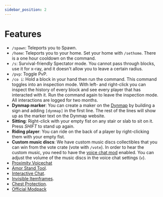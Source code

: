 ```yaml
---
sidebar_position: 2
---
```


# Features

- `/spawn`: Teleports you to Spawn.
- `/home`: Teleports you to your home. Set your home with `/sethome`. There is a one hour cooldown on the command.
- `/s`: Survival-friendly Spectator mode. You cannot pass through blocks, use it for x-ray, and it doesn't allow you to leave a certain radius.
- `/pvp`: Toggle PvP.
- `/co i`: Hold a block in your hand then run the command. This command toggles into an inspection mode.  With left- and right-click you can inspect the history of every block and see every player that has interacted with it. Run the command again to leave the inspection mode. All interactions are logged for two months.
- **Dynmap marker**: You can create a maker on the [Dynmap](pathname://https://map.survival-pi.com/) by building a sign and adding `[dynmap]` in the first line. The rest of the lines will show up as the marker text on the Dynmap website. 
- **Sitting**: Right-click with your empty fist on any stair or slab to sit on it. Press *SHIFT* to stand up again.
- **Riding player**: You can ride on the back of a player by right-clicking them with your empty fist.
- **Custom music discs**: We have custom music discs collectibles that you can win from the vote crate (vote with `/vote`). In order to hear the custom music, you need to have the [voice chat mod](./vc.md) enabled. You can adjust the volume of the music discs in the voice chat settings (`v`).
- [Proximity Voicechat](./vc.md)
- [Amor Stand Tool](./ast.md).
- [Interactive Chat](./interactivechat.md).
- [Invisible Itemframes](./invisible_itemframes.md).
- [Chest Protection](./chestprotect.md).
- [Official Modpack](./modpack.md)